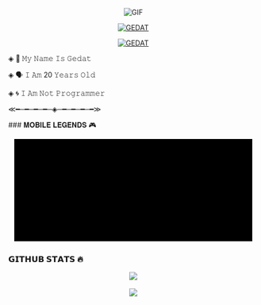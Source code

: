<p align="center">
<img src="https://media.giphy.com/media/5WAdRevloGjuw/giphy.gif" alt="GIF" width="300" height="300"/>
</p>

</p>
<p align="center">
<a href="#"><img title="GEDAT" src="https://img.shields.io/badge/GEDAT-green?colorA=%23ff0000&colorB=%23017e40&style=for-the-badge"></a>
</p>
<p align="center">
<a href="https://github.com/gedat15"><img title="GEDAT" src="https://img.shields.io/badge/Author-GEDAT-red.svg?style=for-the-badge&logo=github"></a>
</p>
<p align="center">
</p>
</div>

<p align="center">

◈ 🦹 𝙼𝚢 𝙽𝚊𝚖𝚎 𝙸𝚜 𝙶𝚎𝚍𝚊𝚝

◈ 🗣️ 𝙸 𝙰𝚖 20 𝚈𝚎𝚊𝚛𝚜 𝙾𝚕𝚍 

◈ 🌀 𝙸 𝙰𝚖 𝙽𝚘𝚝 𝙿𝚛𝚘𝚐𝚛𝚊𝚖𝚖𝚎𝚛

≪━─━─━─━─◈─━─━─━─━≫ 
</p>
### 𝐌𝐎𝐁𝐈𝐋𝐄 𝐋𝐄𝐆𝐄𝐍𝐃𝐒 🎮
<p align="center">
  <img src="https://github.com/gedat15/gedat15/blob/main/gedatml.gif" />
</p>


### 𝗚𝗜𝗧𝗛𝗨𝗕 𝗦𝗧𝗔𝗧𝗦 🔥

<p align="center"><a href="https://github.com/gedat15"><img src="https://github-readme-stats.vercel.app/api?username=gedat15&show_icons=true&theme=radical"></a></p>
<p align="center"><a href="https://github.com/gedat15"><img src="https://github-readme-stats.vercel.app/api/top-langs/?username=gedat15&theme=radical&layout=compact"></a></p> 



